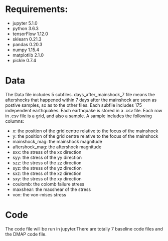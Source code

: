 # Requirements:
* jupyter 5.1.0
* python 3.6.3
* tensorFlow 1.12.0
* sklearn 0.21.3
* pandas 0.20.3
* numpy 1.15.4
* matplotlib 2.1.0
* pickle 0.7.4


# Data
The Data file includes 5 subfiles. days_after_mainshock_7 file means the aftershocks that happened within 7 days after the mainshock are seen as postive samples, so as to the other files. Each subfile includes 175 independent earthquakes. Each earthquake is stored in a .csv file. Each row in .csv file is a grid, and also a sample. A sample includes the following columns:
* x: the position of the grid centre relative to the focus of the mainshock
* y: the position of the grid centre relative to the focus of the mainshock
* mainshock_mag: the mainshock magnitude
* aftershock_mag: the aftershock magnitude 	
* sxx: the stress of the xx direction
* syy: the stress of the yy direction	
* szz: the stress of the zz direction	
* syz: the stress of the yz direction	
* sxz: the stress of the xz direction	
* sxy: the stress of the xy direction	
* coulomb: the colomb failure stress	
* maxshear: the maxshear of the stress	
* von: the von-mises stress

# Code
The code file will be run in jupyter.There are totally 7 baseline code files and the DMAP code file.


